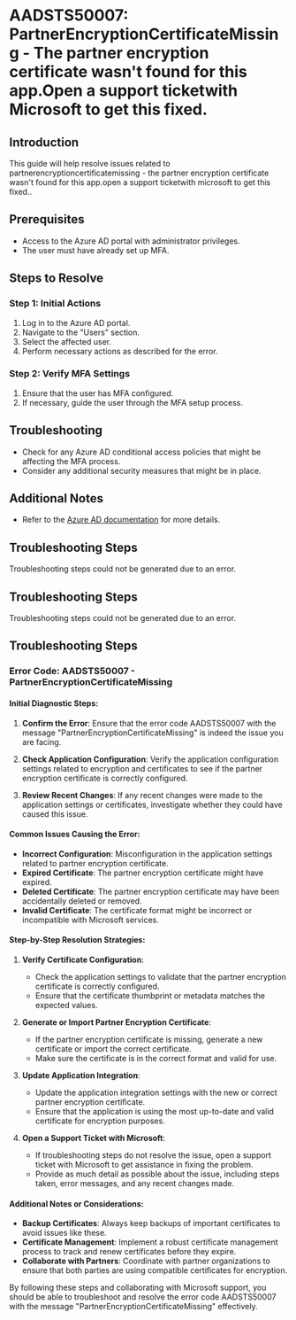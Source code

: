 # AADSTS50007: PartnerEncryptionCertificateMissing - The partner encryption certificate wasn't found for this app.Open a support ticketwith Microsoft to get this fixed.

## Introduction

This guide will help resolve issues related to
partnerencryptioncertificatemissing - the partner encryption certificate wasn't
found for this app.open a support ticketwith microsoft to get this fixed..

## Prerequisites

* Access to the Azure AD portal with administrator privileges.
* The user must have already set up MFA.

## Steps to Resolve

### Step 1: Initial Actions

1. Log in to the Azure AD portal.
2. Navigate to the "Users" section.
3. Select the affected user.
4. Perform necessary actions as described for the error.

### Step 2: Verify MFA Settings

1. Ensure that the user has MFA configured.
2. If necessary, guide the user through the MFA setup process.

## Troubleshooting

* Check for any Azure AD conditional access policies that might be affecting the
  MFA process.
* Consider any additional security measures that might be in place.

## Additional Notes

* Refer to the
  [Azure AD documentation](https://learn.microsoft.com/en-us/azure/active-directory/)
  for more details.

## Troubleshooting Steps

Troubleshooting steps could not be generated due to an error.

## Troubleshooting Steps

Troubleshooting steps could not be generated due to an error.

## Troubleshooting Steps

### Error Code: AADSTS50007 - PartnerEncryptionCertificateMissing

#### Initial Diagnostic Steps:

1. **Confirm the Error**: Ensure that the error code AADSTS50007 with the
   message "PartnerEncryptionCertificateMissing" is indeed the issue you are
   facing.

2. **Check Application Configuration**: Verify the application configuration
   settings related to encryption and certificates to see if the partner
   encryption certificate is correctly configured.

3. **Review Recent Changes**: If any recent changes were made to the application
   settings or certificates, investigate whether they could have caused this
   issue.

#### Common Issues Causing the Error:

* **Incorrect Configuration**: Misconfiguration in the application settings
  related to partner encryption certificate.
* **Expired Certificate**: The partner encryption certificate might have
  expired.
* **Deleted Certificate**: The partner encryption certificate may have been
  accidentally deleted or removed.
* **Invalid Certificate**: The certificate format might be incorrect or
  incompatible with Microsoft services.

#### Step-by-Step Resolution Strategies:

1. **Verify Certificate Configuration**:

   * Check the application settings to validate that the partner encryption
     certificate is correctly configured.
   * Ensure that the certificate thumbprint or metadata matches the expected
     values.

2. **Generate or Import Partner Encryption Certificate**:

   * If the partner encryption certificate is missing, generate a new
     certificate or import the correct certificate.
   * Make sure the certificate is in the correct format and valid for use.

3. **Update Application Integration**:

   * Update the application integration settings with the new or correct partner
     encryption certificate.
   * Ensure that the application is using the most up-to-date and valid
     certificate for encryption purposes.

4. **Open a Support Ticket with Microsoft**:
   * If troubleshooting steps do not resolve the issue, open a support ticket
     with Microsoft to get assistance in fixing the problem.
   * Provide as much detail as possible about the issue, including steps taken,
     error messages, and any recent changes made.

#### Additional Notes or Considerations:

* **Backup Certificates**: Always keep backups of important certificates to
  avoid issues like these.
* **Certificate Management**: Implement a robust certificate management process
  to track and renew certificates before they expire.
* **Collaborate with Partners**: Coordinate with partner organizations to ensure
  that both parties are using compatible certificates for encryption.

By following these steps and collaborating with Microsoft support, you should be
able to troubleshoot and resolve the error code AADSTS50007 with the message
"PartnerEncryptionCertificateMissing" effectively.
